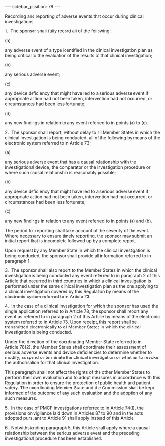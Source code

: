 
<meta data-rh="true" name="docsearch:language" content="en">
<meta data-rh="true" name="docsearch:version" content="current">
<meta data-rh="true" name="docsearch:docusaurus_tag" content="docs-default-current">
        ---
sidebar_position: 79
---
           <p class="stitle-article-norm">Recording and reporting of adverse events that occur during clinical investigations</p>
   <p class="norm">1.&nbsp;&nbsp;The sponsor shall fully record all of the following:</p>
   <div class="grid-container grid-list">
      <div class="list grid-list-column-1">
         <span>(a)&nbsp;</span>
      </div>
      <div class="grid-list-column-2">
         <p class="norm">any adverse event of a type identified in the 
clinical investigation plan as being critical to the evaluation of the 
results of that clinical investigation;</p>
      </div>
   </div>
   <div class="grid-container grid-list">
      <div class="list grid-list-column-1">
         <span>(b)&nbsp;</span>
      </div>
      <div class="grid-list-column-2">
         <p class="norm">any serious adverse event;</p>
      </div>
   </div>
   <div class="grid-container grid-list">
      <div class="list grid-list-column-1">
         <span>(c)&nbsp;</span>
      </div>
      <div class="grid-list-column-2">
         <p class="norm">any device deficiency that might have led to a 
serious adverse event if appropriate action had not been taken, 
intervention had not occurred, or circumstances had been less fortunate;</p>
      </div>
   </div>
   <div class="grid-container grid-list">
      <div class="list grid-list-column-1">
         <span>(d)&nbsp;</span>
      </div>
      <div class="grid-list-column-2">
         <p class="norm">any new findings in relation to any event referred to in points (a) to (c).</p>
      </div>
   </div>
   <p class="norm">2.&nbsp;&nbsp;The sponsor shall report, without delay
 to all Member&nbsp;States in which the clinical investigation is being 
conducted, all of the following by means of the electronic system 
referred to in Article&nbsp;73:</p>
   <div class="grid-container grid-list">
      <div class="list grid-list-column-1">
         <span>(a)&nbsp;</span>
      </div>
      <div class="grid-list-column-2">
         <p class="norm">any serious adverse event that has a causal 
relationship with the investigational device, the comparator or the 
investigation procedure or where such causal relationship is reasonably 
possible;</p>
      </div>
   </div>
   <div class="grid-container grid-list">
      <div class="list grid-list-column-1">
         <span>(b)&nbsp;</span>
      </div>
      <div class="grid-list-column-2">
         <p class="norm">any device deficiency that might have led to a 
serious adverse event if appropriate action had not been taken, 
intervention had not occurred, or circumstances had been less fortunate;</p>
      </div>
   </div>
   <div class="grid-container grid-list">
      <div class="list grid-list-column-1">
         <span>(c)&nbsp;</span>
      </div>
      <div class="grid-list-column-2">
         <p class="norm">any new findings in relation to any event referred to in points (a) and (b).</p>
      </div>
   </div>
   <p class="norm">The period for reporting shall take account of the 
severity of the event. Where necessary to ensure timely reporting, the 
sponsor may submit an initial report that is incomplete followed up by a
 complete report.</p>
   <p class="norm">Upon request by any Member&nbsp;State in which the 
clinical investigation is being conducted, the sponsor shall provide all
 information referred to in paragraph&nbsp;1.</p>
   <p class="norm">3.&nbsp;&nbsp;The sponsor shall also report to the 
Member&nbsp;States in which the clinical investigation is being 
conducted any event referred to in paragraph&nbsp;2 of this 
Article&nbsp;that occurred in third countries in which a clinical 
investigation is performed under the same clinical investigation plan as
 the one applying to a clinical investigation covered by this Regulation
 by means of the electronic system referred to in Article&nbsp;73.</p>
   <p class="norm">4.&nbsp;&nbsp;In the case of a clinical investigation
 for which the sponsor has used the single application referred to in 
Article&nbsp;78, the sponsor shall report any event as referred to in 
paragraph&nbsp;2 of this Article&nbsp;by means of the electronic system 
referred to in Article&nbsp;73. Upon receipt, this report shall be 
transmitted electronically to all Member&nbsp;States in which the 
clinical investigation is being conducted.</p>
   <p class="norm">Under the direction of the coordinating 
Member&nbsp;State referred to in Article&nbsp;78(2), the 
Member&nbsp;States shall coordinate their assessment of serious adverse 
events and device deficiencies to determine whether to modify, suspend 
or terminate the clinical investigation or whether to revoke the 
authorisation for that clinical investigation.</p>
   <p class="norm">This paragraph&nbsp;shall not affect the rights of 
the other Member&nbsp;States to perform their own evaluation and to 
adopt measures in accordance with this Regulation in order to ensure the
 protection of public health and patient safety. The coordinating 
Member&nbsp;State and the Commission shall be kept informed of the 
outcome of any such evaluation and the adoption of any such measures.</p>
   <p class="norm">5.&nbsp;&nbsp;In the case of PMCF investigations 
referred to in Article&nbsp;74(1), the provisions on vigilance laid down
 in Articles&nbsp;87 to 90 and in the acts adopted pursuant to 
Article&nbsp;91 shall apply instead of this Article.</p>
   <p class="norm">6.&nbsp;&nbsp;Notwithstanding paragraph&nbsp;5, this 
Article&nbsp;shall apply where a causal relationship between the serious
 adverse event and the preceding investigational procedure has been 
established.</p>